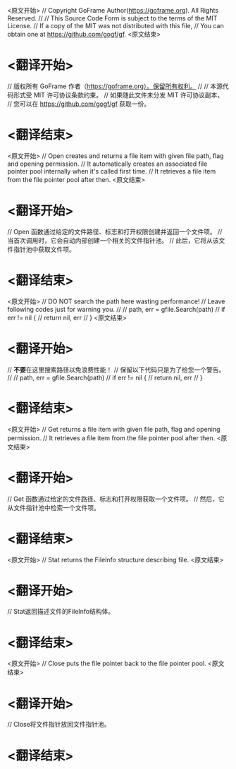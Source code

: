 
<原文开始>
// Copyright GoFrame Author(https://goframe.org). All Rights Reserved.
//
// This Source Code Form is subject to the terms of the MIT License.
// If a copy of the MIT was not distributed with this file,
// You can obtain one at https://github.com/gogf/gf.
<原文结束>

# <翻译开始>
// 版权所有 GoFrame 作者（https://goframe.org）。保留所有权利。
//
// 本源代码形式受 MIT 许可协议条款约束。
// 如果随此文件未分发 MIT 许可协议副本，
// 您可以在 https://github.com/gogf/gf 获取一份。
# <翻译结束>


<原文开始>
// Open creates and returns a file item with given file path, flag and opening permission.
// It automatically creates an associated file pointer pool internally when it's called first time.
// It retrieves a file item from the file pointer pool after then.
<原文结束>

# <翻译开始>
// Open 函数通过给定的文件路径、标志和打开权限创建并返回一个文件项。
// 当首次调用时，它会自动内部创建一个相关的文件指针池。
// 此后，它将从该文件指针池中获取文件项。
# <翻译结束>


<原文开始>
	// DO NOT search the path here wasting performance!
	// Leave following codes just for warning you.
	//
	// path, err = gfile.Search(path)
	// if err != nil {
	//	return nil, err
	// }
<原文结束>

# <翻译开始>
// **不要**在这里搜索路径以免浪费性能！
// 保留以下代码只是为了给您一个警告。
//
// path, err = gfile.Search(path)
// if err != nil {
//     return nil, err
// }
# <翻译结束>


<原文开始>
// Get returns a file item with given file path, flag and opening permission.
// It retrieves a file item from the file pointer pool after then.
<原文结束>

# <翻译开始>
// Get 函数通过给定的文件路径、标志和打开权限获取一个文件项。
// 然后，它从文件指针池中检索一个文件项。
# <翻译结束>


<原文开始>
// Stat returns the FileInfo structure describing file.
<原文结束>

# <翻译开始>
// Stat返回描述文件的FileInfo结构体。
# <翻译结束>


<原文开始>
// Close puts the file pointer back to the file pointer pool.
<原文结束>

# <翻译开始>
// Close将文件指针放回文件指针池。
# <翻译结束>

